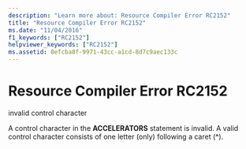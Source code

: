 ```yaml
---
description: "Learn more about: Resource Compiler Error RC2152"
title: "Resource Compiler Error RC2152"
ms.date: "11/04/2016"
f1_keywords: ["RC2152"]
helpviewer_keywords: ["RC2152"]
ms.assetid: 8efcba8f-9971-43cc-a1cd-8d7c9aec133c
---
```

# Resource Compiler Error RC2152

invalid control character

A control character in the **ACCELERATORS** statement is invalid. A valid control character consists of one letter (only) following a caret (**^**).
